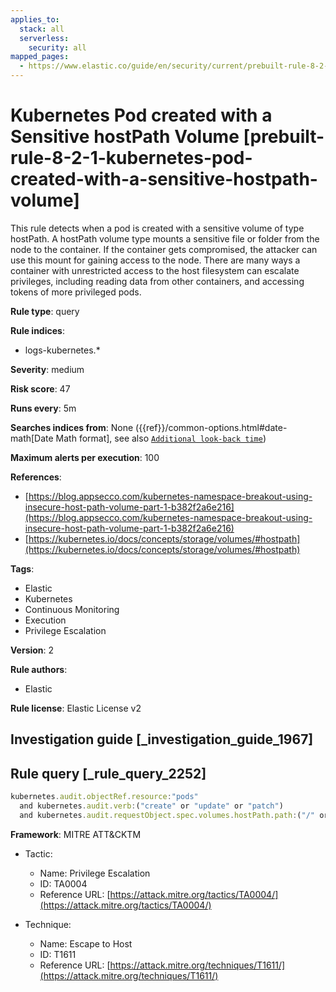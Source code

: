 ```yaml
---
applies_to:
  stack: all
  serverless:
    security: all
mapped_pages:
  - https://www.elastic.co/guide/en/security/current/prebuilt-rule-8-2-1-kubernetes-pod-created-with-a-sensitive-hostpath-volume.html
---
```


# Kubernetes Pod created with a Sensitive hostPath Volume [prebuilt-rule-8-2-1-kubernetes-pod-created-with-a-sensitive-hostpath-volume]

This rule detects when a pod is created with a sensitive volume of type hostPath. A hostPath volume type mounts a sensitive file or folder from the node to the container. If the container gets compromised, the attacker can use this mount for gaining access to the node. There are many ways a container with unrestricted access to the host filesystem can escalate privileges, including reading data from other containers, and accessing tokens of more privileged pods.

**Rule type**: query

**Rule indices**:

* logs-kubernetes.*

**Severity**: medium

**Risk score**: 47

**Runs every**: 5m

**Searches indices from**: None ({{ref}}/common-options.html#date-math[Date Math format], see also [`Additional look-back time`](docs-content://solutions/security/detect-and-alert/create-detection-rule.md#rule-schedule))

**Maximum alerts per execution**: 100

**References**:

* [https://blog.appsecco.com/kubernetes-namespace-breakout-using-insecure-host-path-volume-part-1-b382f2a6e216](https://blog.appsecco.com/kubernetes-namespace-breakout-using-insecure-host-path-volume-part-1-b382f2a6e216)
* [https://kubernetes.io/docs/concepts/storage/volumes/#hostpath](https://kubernetes.io/docs/concepts/storage/volumes/#hostpath)

**Tags**:

* Elastic
* Kubernetes
* Continuous Monitoring
* Execution
* Privilege Escalation

**Version**: 2

**Rule authors**:

* Elastic

**Rule license**: Elastic License v2

## Investigation guide [_investigation_guide_1967]



## Rule query [_rule_query_2252]

```js
kubernetes.audit.objectRef.resource:"pods"
  and kubernetes.audit.verb:("create" or "update" or "patch")
  and kubernetes.audit.requestObject.spec.volumes.hostPath.path:("/" or "/proc" or "/root" or "/var" or "/var/run/docker.sock" or "/var/run/crio/crio.sock" or "/var/run/cri-dockerd.sock" or "/var/lib/kubelet" or "/var/lib/kubelet/pki" or "/var/lib/docker/overlay2" or "/etc" or "/etc/kubernetes" or "/etc/kubernetes/manifests" or "/home/admin")
```

**Framework**: MITRE ATT&CKTM

* Tactic:

    * Name: Privilege Escalation
    * ID: TA0004
    * Reference URL: [https://attack.mitre.org/tactics/TA0004/](https://attack.mitre.org/tactics/TA0004/)

* Technique:

    * Name: Escape to Host
    * ID: T1611
    * Reference URL: [https://attack.mitre.org/techniques/T1611/](https://attack.mitre.org/techniques/T1611/)



